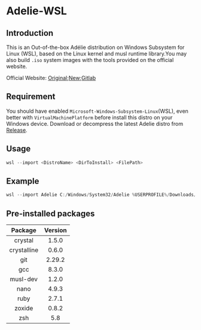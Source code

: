 # Adelie-WSL


## Introduction

This is an Out-of-the-box Adélie distribution on Windows Subsystem for Linux (WSL), based on the Linux kernel and musl runtime library.You may also build `.iso` system images with the tools provided on the official website.

Official Website: [Original](https://oldwww.adelielinux.org/);[New](https://www.adelielinux.org/);[Gitlab](https://git.adelielinux.org/adelie)

## Requirement

You should have enabled `Microsoft-Windows-Subsystem-Linux`(WSL), even better with `VirtualMachinePlatform` before install this distro on your Windows device.
Download or decompress the latest Adelie distro from [Release](https://github.com/18183883296/Adelie-WSL/releases).

## Usage

``` powershell
wsl --import <DistroName> <DirToInstall> <FilePath>
```

## Example

``` powershell
wsl --import Adelie C:/Windows/System32/Adelie %USERPROFILE%/Downloads/Adelie-x64-1.0-rc2.tgz
```

## Pre-installed packages

|   Package   | Version |
| :---------: | :-----: |
|   crystal   |  1.5.0  |
| crystalline |  0.6.0  |
|     git     | 2.29.2  |
|     gcc     |  8.3.0  |
|  musl-dev   |  1.2.0  |
|    nano     |  4.9.3  |
|    ruby     |  2.7.1  |
|   zoxide    |  0.8.2  |
|     zsh     |   5.8   |
